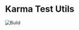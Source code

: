 # Karma Test Utils

[//]: # (![Tests]&#40;https://github.com/duncanmcpherson/karma-test-utils/actions/workflows/test.yml/badge.svg&#41;)
![Build](https://github.com/duncanmcpherson/karma-test-utils/actions/workflows/merge.yml/badge.svg)

[//]: # ([![coverage]&#40;&#41;])